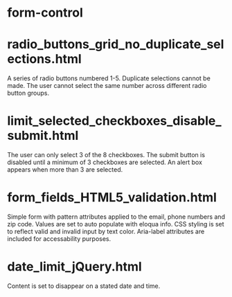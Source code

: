 # form-control

# radio_buttons_grid_no_duplicate_selections.html
A series of radio buttons numbered 1-5. Duplicate selections cannot be made. The user cannot select the same number across different radio button groups.

# limit_selected_checkboxes_disable_submit.html
The user can only select 3 of the 8 checkboxes. The submit button is disabled until a minimum of 3 checkboxes are selected. An alert box appears when more than 3 are selected. 

# form_fields_HTML5_validation.html
Simple form with pattern attributes applied to the email, phone numbers and zip code. Values are set to auto populate with eloqua info. CSS styling is set to reflect valid and invalid input by text color. Aria-label attributes are included for accessability purposes. 

# date_limit_jQuery.html
Content is set to disappear on a stated date and time. 
